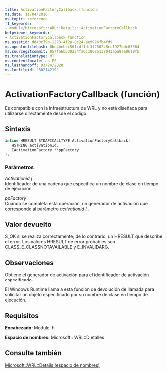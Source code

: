 ```yaml
---
title: ActivationFactoryCallback (función)
ms.date: 11/04/2016
ms.topic: reference
f1_keywords:
- module/Microsoft::WRL::Details::ActivationFactoryCallback
helpviewer_keywords:
- ActivationFactoryCallback function
ms.assetid: dd40c79b-1273-4f2a-8c24-ae9926fb4fd9
ms.openlocfilehash: 0be4bebcc561cdf1df3f2502c8cc1927bdc65564
ms.sourcegitcommit: 857fa6b530224fa6c18675138043aba9aa0619fb
ms.translationtype: MT
ms.contentlocale: es-ES
ms.lasthandoff: 03/24/2020
ms.locfileid: "80214219"
---
```

# <a name="activationfactorycallback-function"></a>ActivationFactoryCallback (función)

Es compatible con la infraestructura de WRL y no está diseñada para utilizarse directamente desde el código.

## <a name="syntax"></a>Sintaxis

```cpp
inline HRESULT STDAPICALLTYPE ActivationFactoryCallback(
   HSTRING activationId,
   IActivationFactory **ppFactory
);
```

### <a name="parameters"></a>Parámetros

*Activationid (*<br/>
Identificador de una cadena que especifica un nombre de clase en tiempo de ejecución.

*ppFactory*<br/>
Cuando se completa esta operación, un generador de activación que corresponde al parámetro *activationid (* .

## <a name="return-value"></a>Valor devuelto

S_OK si se realiza correctamente; de lo contrario, un HRESULT que describe el error. Los valores HRESULT de error probables son CLASS_E_CLASSNOTAVAILABLE y E_INVALIDARG.

## <a name="remarks"></a>Observaciones

Obtiene el generador de activación para el identificador de activación especificado.

El Windows Runtime llama a esta función de devolución de llamada para solicitar un objeto especificado por su nombre de clase en tiempo de ejecución.

## <a name="requirements"></a>Requisitos

**Encabezado:** Module. h

**Espacio de nombres:** Microsoft:: WRL::D etalles

## <a name="see-also"></a>Consulte también

[Microsoft::WRL::Details (espacio de nombres)](microsoft-wrl-details-namespace.md)
